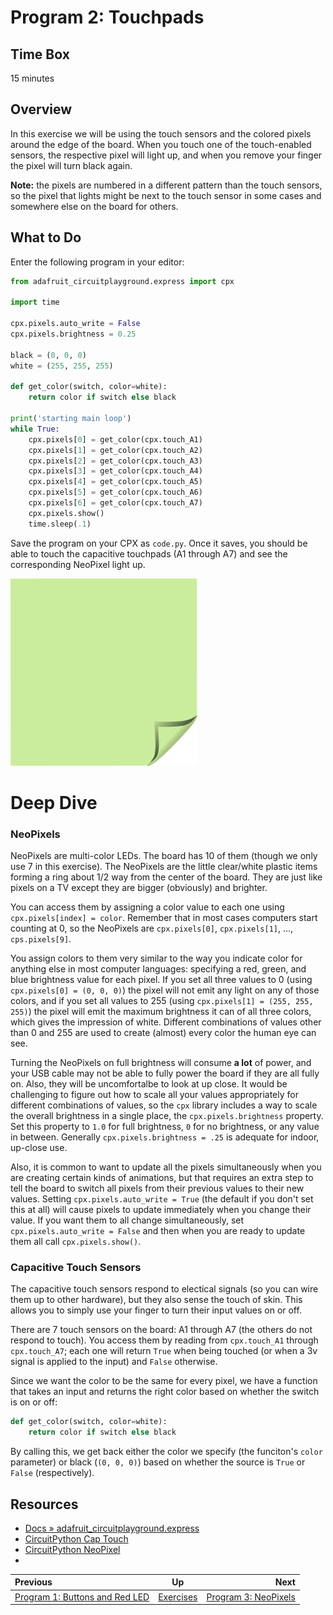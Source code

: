 <!-- begin auto-generated title section -->
# Program 2: Touchpads
<!-- end auto-generated section -->


## Time Box

15 minutes


## Overview

In this exercise we will be using the touch sensors and the colored pixels around the edge of the board. When you touch one of the touch-enabled sensors, the respective pixel will light up, and when you remove your finger the pixel will turn black again.

**Note:** the pixels are numbered in a different pattern than the touch sensors, so the pixel that lights might be next to the touch sensor in some cases and somewhere else on the board for others.


## What to Do

Enter the following program in your editor:


```python
from adafruit_circuitplayground.express import cpx

import time

cpx.pixels.auto_write = False
cpx.pixels.brightness = 0.25

black = (0, 0, 0)
white = (255, 255, 255)

def get_color(switch, color=white):
    return color if switch else black

print('starting main loop')
while True:
    cpx.pixels[0] = get_color(cpx.touch_A1)
    cpx.pixels[1] = get_color(cpx.touch_A2)
    cpx.pixels[2] = get_color(cpx.touch_A3)
    cpx.pixels[3] = get_color(cpx.touch_A4)
    cpx.pixels[4] = get_color(cpx.touch_A5)
    cpx.pixels[5] = get_color(cpx.touch_A6)
    cpx.pixels[6] = get_color(cpx.touch_A7)
    cpx.pixels.show()
    time.sleep(.1)
```

Save the program on your CPX as `code.py`. Once it saves, you should be able to touch the capacitive touchpads (A1 through A7) and see the corresponding NeoPixel light up.

![green sticky note](images/sticky-note-green.png)


# Deep Dive

### NeoPixels

NeoPixels are multi-color LEDs. The board has 10 of them (though we only use 7 in this exercise). The NeoPixels are the little clear/white plastic items forming a ring about 1/2 way from the center of the board. They are just like pixels on a TV except they are bigger (obviously) and brighter.

You can access them by assigning a color value to each one using `cpx.pixels[index] = color`. Remember that in most cases computers start counting at 0, so the NeoPixels are `cpx.pixels[0]`, `cpx.pixels[1]`, ..., `cps.pixels[9]`.

You assign colors to them very similar to the way you indicate color for anything else in most computer languages: specifying a red, green, and blue brightness value for each pixel. If you set all three values to 0 (using `cpx.pixels[0] = (0, 0, 0)`) the pixel will not emit any light on any of those colors, and if you set all values to 255 (using `cpx.pixels[1] = (255, 255, 255)`) the pixel will emit the maximum brightness it can of all three colors, which gives the impression of white. Different combinations of values other than 0 and 255 are used to create (almost) every color the human eye can see.

Turning the NeoPixels on full brightness will consume **a lot** of power, and your USB cable may not be able to fully power the board if they are all fully on. Also, they will be uncomfortalbe to look at up close. It would be challenging to figure out how to scale all your values appropriately for different combinations of values, so the `cpx` library includes a way to scale the overall brightness in a single place, the `cpx.pixels.brightness` property. Set this property to `1.0` for full brightness, `0` for no brightness, or any value in between. Generally `cpx.pixels.brightness = .25` is adequate for indoor, up-close use.

Also, it is common to want to update all the pixels simultaneously when you are creating certain kinds of animations, but that requires an extra step to tell the board to switch all pixels from their previous values to their new values. Setting `cpx.pixels.auto_write = True` (the default if you don't set this at all) will cause pixels to update immediately when you change their value. If you want them to all change simultaneously, set `cpx.pixels.auto_write = False` and then when you are ready to update them all call `cpx.pixels.show()`.

### Capacitive Touch Sensors

The capacitive touch sensors respond to electical signals (so you can wire them up to other hardware), but they also sense the touch of skin. This allows you to simply use your finger to turn their input values on or off.

There are 7 touch sensors on the board: A1 through A7 (the others do not respond to touch). You access them by reading from `cpx.touch_A1` through `cpx.touch_A7`; each one will return `True` when being touched (or when a 3v signal is applied to the input) and `False` otherwise.

Since we want the color to be the same for every pixel, we have a function that takes an input and returns the right color based on whether the switch is on or off:

```python
def get_color(switch, color=white):
    return color if switch else black
```

By calling this, we get back either the color we specify (the funciton's `color` parameter) or black (`(0, 0, 0)`) based on whether the source is `True` or `False` (respectively).


## Resources

* [Docs » adafruit_circuitplayground.express](https://circuitpython.readthedocs.io/projects/circuitplayground/en/latest/api.html)
* [CircuitPython Cap Touch](https://learn.adafruit.com/circuitpython-essentials/circuitpython-cap-touch)
* [CircuitPython NeoPixel](https://learn.adafruit.com/circuitpython-essentials/circuitpython-neopixel)
* []()


<!-- begin auto-generated nav-links section -->
| Previous | Up | Next |
|:---------|:---:|-----:|
| [Program 1: Buttons and Red LED](./exercise_buttons_and_leds.md) | [Exercises](./exercises.md) | [Program 3: NeoPixels](./exercise_neopixels.md) |
<!-- end auto-generated section -->
